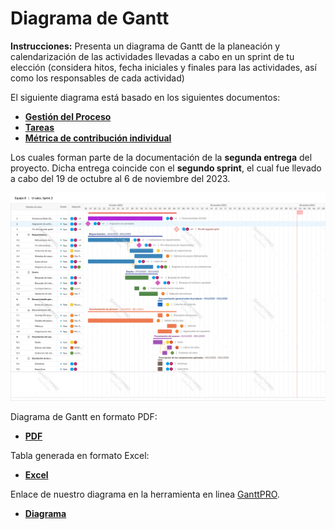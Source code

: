 # Diagrama de Gantt
**Instrucciones:** Presenta un diagrama de Gantt de la planeación y calendarización de las actividades llevadas a cabo en un sprint de tu elección (considera hitos, fecha iniciales y finales para las actividades, así como los responsables de cada actividad)

El siguiente diagrama está basado en los siguientes documentos:
- [**Gestión del Proceso**](https://github.com/RichVR2321/FIS-PROYECTO-2023/blob/Segunda_entrega/Gesti%C3%B3n%20de%20proceso.md)
- [**Tareas**](https://github.com/RichVR2321/FIS-PROYECTO-2023/blob/Segunda_entrega/Tareas.md)
- [**Métrica de contribución individual**](https://github.com/RichVR2321/FIS-PROYECTO-2023/blob/Segunda_entrega/M%C3%A9tirca%20de%20contribuci%C3%B3n.md)
 
Los cuales forman parte de la documentación de la **segunda entrega** del proyecto. Dicha  entrega coincide con el **segundo sprint**, el cual fue llevado a cabo del 19 de octubre al 6 de noviembre del 2023.

![DiagramaDeGantt](https://github.com/RichVR2321/FIS-PROYECTO-2023/blob/PD-4/U-sales.%20Sprint%202.png)

Diagrama de Gantt en formato PDF:
- [**PDF**](https://github.com/RichVR2321/FIS-PROYECTO-2023/blob/PD-4/U-sales.%20Sprint%202.pdf)

Tabla generada en formato Excel:
- [**Excel**](https://github.com/RichVR2321/FIS-PROYECTO-2023/blob/PD-4/U-sales.%20Sprint%202.xlsx)
  
Enlace de nuestro diagrama en la herramienta en linea [GanttPRO](https://ganttpro.com/es/).

- [**Diagrama**](https://app.ganttpro.com/#/project/1701539112704/export)

